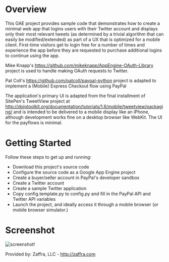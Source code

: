 # Overview

This GAE project provides sample code that demonstrates how to create a minimal web app
that logins users with their Twitter account and displays only their most relevant tweets
(as determined by a trivial algorithm that can easily be modified/extended) as part of a 
UX that is optimized for a mobile client. First-time visitors get to login free for a number
of times and experience the app before they are requested to purchase additional logins to
continue using the app.

Mike Knapp's https://github.com/mikeknapp/AppEngine-OAuth-Library project is used to 
handle making OAuth requests to Twitter.

Pat Coll's https://github.com/patcoll/paypal-python project is adapted to implement
a (Mobile) Express Checkout flow using PayPal

The application's primary UI is adapted from the final installment of SitePen's TweetView
project at http://dojotoolkit.org/documentation/tutorials/1.6/mobile/tweetview/packaging/ 
and is intended to be delivered to a mobile display like an iPhone, although development
works fine on a desktop browser like WebKit. The UI for the payflows is minimal.

# Getting Started

Follow these steps to get up and running:

* Download this project's source code
* Configure the source code as a Google App Engine project
* Create a buyer/seller account in PayPal's developer sandbox
* Create a Twitter account 
* Create a sample Twitter application
* Copy config.template.py to config.py and fill in the PayPal API and Twitter API variables
* Launch the project, and ideally access it through a mobile browser (or mobile browser simulator.)

# Screenshot

![screenshot!](https://github.com/zaffra/TweetRelevance/raw/master/screenshot.png)

Provided by: Zaffra, LLC - http://zaffra.com
